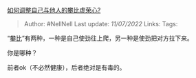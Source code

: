[如何调整自己与他人的攀比虚荣心?](https://www.zhihu.com/question/541354816/answer/2558643266)

>Author: #NellNell 
>Last update: *11/07/2022* 
>Links: 
>Tags: 

“[攀比](https://www.zhihu.com/search?q=%E6%94%80%E6%AF%94&search_source=Entity&hybrid_search_source=Entity&hybrid_search_extra=%7B%22sourceType%22%3A%22answer%22%2C%22sourceId%22%3A2558643266%7D)”有两种，一种是自己使劲往上爬，另一种是使劲把对方拉下来。

你是哪种？

前者ok（不必然健康），后者绝对是有毒的。